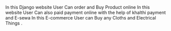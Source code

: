 In this Django website User Can order and Buy Product online 
In this website User Can also paid payment online with the help of khalthi payment and E-sewa
In this E-commerce User can Buy any Cloths and Electrical Things .
